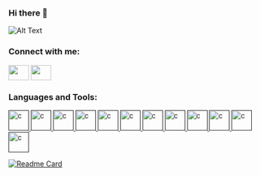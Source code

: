 ### Hi there 👋

<!--
**ZawMinKhantOrLeon/ZawMinKhantOrLeon** is a ✨ _special_ ✨ repository because its `README.md` (this file) appears on your GitHub profile.

Here are some ideas to get you started:

- 🔭 I’m currently working on ...
- 🌱 I’m currently learning ...
- 👯 I’m looking to collaborate on ...
- 🤔 I’m looking for help with ...
- 💬 Ask me about ...
- 📫 How to reach me: ...
- 😄 Pronouns: ...
- ⚡ Fun fact: ...
-->

![Alt Text](https://media.tenor.com/YjZhgdi1q1AAAAAC/panic-anime.gif)



  <h3 align="left">Connect with me:</h3>
<p align="left">
<a href="your link" target="blank"><img align="center" src="https://cdn.jsdelivr.net/npm/simple-icons@3.0.1/icons/linkedin.svg" alt="" height="30" width="40" /></a>
<a href="your link" target="blank"><img align="center" src="https://cdn.jsdelivr.net/npm/simple-icons@3.0.1/icons/facebook.svg" alt="" height="30" width="40" /></a>
</p>

  <h3 align="left">Languages and Tools:</h3>
<p align="left"> 
  <a href="" target="_blank"> <img src="https://cdn.worldvectorlogo.com/logos/java.svg" alt="c" width="40" height="40"/>
  <a href="" target="_blank"> <img src="https://cdn.worldvectorlogo.com/logos/spring-3.svg" alt="c" width="40" height="40"/>
  <a href="" target="_blank"> <img src="https://www.php.net/images/logos/new-php-logo.svg" alt="c" width="40" height="40"/>
  <a href="" target="_blank"> <img src="https://cdn.worldvectorlogo.com/logos/laravel-2.svg" alt="c" width="40" height="40"/>
  <a href="" target="_blank"> <img src="https://cdn.worldvectorlogo.com/logos/javascript-1.svg" alt="c" width="40" height="40"/>
  <a href="" target="_blank"> <img src="https://cdn.worldvectorlogo.com/logos/nodejs-2.svg" alt="c" width="40" height="40"/>
  <a href="" target="_blank"> <img src="https://cdn.worldvectorlogo.com/logos/react-2.svg" alt="c" width="40" height="40"/>
  <a href="" target="_blank"> <img src="https://cdn.worldvectorlogo.com/logos/css-3.svg" alt="c" width="40" height="40"/>
  <a href="" target="_blank"> <img src="https://cdn.worldvectorlogo.com/logos/tailwind-css-2.svg" alt="c" width="40" height="40"/>
  <a href="" target="_blank"> <img src="https://cdn.worldvectorlogo.com/logos/bootstrap-5-1.svg" alt="c" width="40" height="40"/>
  <a href="" target="_blank"> <img src="https://cdn.worldvectorlogo.com/logos/mysql-6.svg" alt="c" width="40" height="40"/>
  <a href="" target="_blank"> <img src="https://cdn.worldvectorlogo.com/logos/mongodb-icon-1.svg" alt="c" width="40" height="40"/>
</p>

[![Readme Card](https://github-readme-stats.vercel.app/api/pin/?username=anuraghazra&repo=github-readme-stats)](https://github.com/anuraghazra/github-readme-stats)
